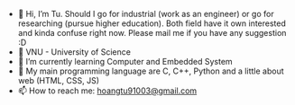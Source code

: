 - 👋 Hi, I’m Tu. Should I go for industrial (work as an engineer) or go for researching (pursue higher education). Both field have it own interested and kinda confuse right now. Please mail me if you have any suggestion :D 
- 💞️ VNU - University of Science
- 🌱 I’m currently learning Computer and Embedded System 
- 💞️ My main programming language are C, C++, Python and a little about web (HTML, CSS, JS)
- 📫 How to reach me: hoangtu91003@gmail.com

<!---
HoangTu910/HoangTu910 is a ✨ special ✨ repository because its `README.md` (this file) appears on your GitHub profile.
You can click the Preview link to take a look at your changes.
--->
